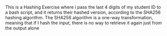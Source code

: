 This is a Hashing Exercise where i pass the last 4 digits of my student ID to a bash script, and it returns their hashed version, according to the SHA256 hashing algorithm. The SHA256 algorithm is a one-way transformation, meaning that if I hash the input, there is no way to retrieve it again just from the output alone

